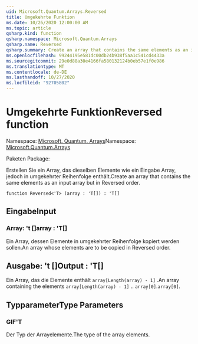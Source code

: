 ```yaml
---
uid: Microsoft.Quantum.Arrays.Reversed
title: Umgekehrte Funktion
ms.date: 10/26/2020 12:00:00 AM
ms.topic: article
qsharp.kind: function
qsharp.namespace: Microsoft.Quantum.Arrays
qsharp.name: Reversed
qsharp.summary: Create an array that contains the same elements as an input array but in Reversed order.
ms.openlocfilehash: 99244195e581dc00db24b938f5aa1c541cd4433a
ms.sourcegitcommit: 29e0d88a30e4166fa580132124b0eb57e1f0e986
ms.translationtype: MT
ms.contentlocale: de-DE
ms.lasthandoff: 10/27/2020
ms.locfileid: "92705802"
---
```

# <a name="reversed-function"></a><span data-ttu-id="b6857-102">Umgekehrte Funktion</span><span class="sxs-lookup"><span data-stu-id="b6857-102">Reversed function</span></span>

<span data-ttu-id="b6857-103">Namespace: [Microsoft. Quantum. Arrays](xref:Microsoft.Quantum.Arrays)</span><span class="sxs-lookup"><span data-stu-id="b6857-103">Namespace: [Microsoft.Quantum.Arrays](xref:Microsoft.Quantum.Arrays)</span></span>

<span data-ttu-id="b6857-104">Paketen [](https://nuget.org/packages/)</span><span class="sxs-lookup"><span data-stu-id="b6857-104">Package: [](https://nuget.org/packages/)</span></span>


<span data-ttu-id="b6857-105">Erstellen Sie ein Array, das dieselben Elemente wie ein Eingabe Array, jedoch in umgekehrter Reihenfolge enthält.</span><span class="sxs-lookup"><span data-stu-id="b6857-105">Create an array that contains the same elements as an input array but in Reversed order.</span></span>

```qsharp
function Reversed<'T> (array : 'T[]) : 'T[]
```


## <a name="input"></a><span data-ttu-id="b6857-106">Eingabe</span><span class="sxs-lookup"><span data-stu-id="b6857-106">Input</span></span>

### <a name="array--t"></a><span data-ttu-id="b6857-107">Array: 't []</span><span class="sxs-lookup"><span data-stu-id="b6857-107">array : 'T[]</span></span>

<span data-ttu-id="b6857-108">Ein Array, dessen Elemente in umgekehrter Reihenfolge kopiert werden sollen.</span><span class="sxs-lookup"><span data-stu-id="b6857-108">An array whose elements are to be copied in Reversed order.</span></span>



## <a name="output--t"></a><span data-ttu-id="b6857-109">Ausgabe: 't []</span><span class="sxs-lookup"><span data-stu-id="b6857-109">Output : 'T[]</span></span>

<span data-ttu-id="b6857-110">Ein Array, das die Elemente enthält `array[Length(array) - 1]` .</span><span class="sxs-lookup"><span data-stu-id="b6857-110">An array containing the elements `array[Length(array) - 1]` ..</span></span> <span data-ttu-id="b6857-111">`array[0]`.</span><span class="sxs-lookup"><span data-stu-id="b6857-111">`array[0]`.</span></span>

## <a name="type-parameters"></a><span data-ttu-id="b6857-112">Typparameter</span><span class="sxs-lookup"><span data-stu-id="b6857-112">Type Parameters</span></span>

### <a name="t"></a><span data-ttu-id="b6857-113">GIF</span><span class="sxs-lookup"><span data-stu-id="b6857-113">'T</span></span>

<span data-ttu-id="b6857-114">Der Typ der Arrayelemente.</span><span class="sxs-lookup"><span data-stu-id="b6857-114">The type of the array elements.</span></span>